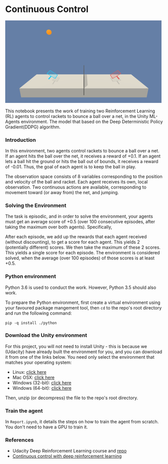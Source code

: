 # Continuous Control

<img src="./img/tennis.png" width="500" />

This notebook presents the work of training two Reinforcement Learning (RL) agents to control rackets to bounce a ball over a net, in the Unity ML-Agents environment. The model that based on the Deep Deterministic Policy Gradient(DDPG) algorithm.


### Introduction
In this environment, two agents control rackets to bounce a ball over a net. If an agent hits the ball over the net, it receives a reward of +0.1. If an agent lets a ball hit the ground or hits the ball out of bounds, it receives a reward of -0.01. Thus, the goal of each agent is to keep the ball in play.

The observation space consists of 8 variables corresponding to the position and velocity of the ball and racket. Each agent receives its own, local observation. Two continuous actions are available, corresponding to movement toward (or away from) the net, and jumping.

### Solving the Environment
The task is episodic, and in order to solve the environment, your agents must get an average score of +0.5 (over 100 consecutive episodes, after taking the maximum over both agents). Specifically,

After each episode, we add up the rewards that each agent received (without discounting), to get a score for each agent. This yields 2 (potentially different) scores. We then take the maximum of these 2 scores.
This yields a single score for each episode.
The environment is considered solved, when the average (over 100 episodes) of those scores is at least +0.5.

### Python environment
Python 3.6 is used to conduct the work. However, Python 3.5 should also work.

To prepare the Python environment, first create a virtual environment using your favoured package mangement tool, then `cd` to the repo's root directory and run the following command:

```
pip -q install ./python
```

### Download the Unity environment
For this project, you will not need to install Unity - this is because we (Udacity) have already built the environment for you, and you can download it from one of the links below. You need only select the environment that matches your operating system:

- Linux: [click here](https://s3-us-west-1.amazonaws.com/udacity-drlnd/P3/Tennis/Tennis_Linux.zip)
- Mac OSX: [click here](https://s3-us-west-1.amazonaws.com/udacity-drlnd/P3/Tennis/Tennis.app.zip)
- Windows (32-bit): [click here](https://s3-us-west-1.amazonaws.com/udacity-drlnd/P3/Tennis/Tennis_Windows_x86.zip)
- Windows (64-bit): [click here](https://s3-us-west-1.amazonaws.com/udacity-drlnd/P3/Tennis/Tennis_Windows_x86_64.zip)

Then, unzip (or decompress) the file to the repo's root directory.

### Train the agent
In `Report.ipynb`, it details the steps on how to train the agent from scratch. You don't need to have a GPU to train it.

### References
- Udacity Deep Reinforcement Learning course and [repo](https://github.com/udacity/deep-reinforcement-learning)
- [Continuous control with deep reinforcement learning](https://arxiv.org/abs/1509.02971)